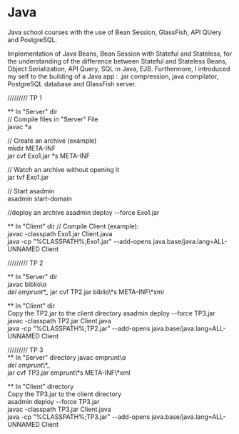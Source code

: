 # Java
Java school courses with the use of Bean Session, GlassFish, API QUery and PostgreSQL.

Implementation of Java Beans, Bean Session with Stateful and Stateless, for the understanding of the difference between Stateful and Stateless Beans, Object Serialization, API Query, SQL in Java, EJB. Furthermore, I introduced my self to the building of a Java app : .jar compression, java compilator, PostgreSQL database and GlassFish server.


///////// TP 1    

** In "Server" dir  
// Compile files in "Server" File  
javac *a  

// Create an archive (example)  
mkdir META-INF  
jar cvf Exo1.jar *s META-INF  

// Watch an archive without opening it  
jar tvf Exo1.jar  
    
// Start asadmin  
asadmin start-domain    

//deploy an archive
asadmin deploy --force Exo1.jar

** In "Client" dir 
// Compile Client  (example):  
javac -classpath Exo1.jar Client.java  
java -cp "%CLASSPATH%;Exo1.jar" --add-opens java.base/java.lang=ALL-UNNAMED Client    

///////// TP 2     

** In "Server" dir  
javac biblio\\*a  
del emprunt\*_*
jar cvf TP2.jar biblio\\*s META-INF\\\*xml    

** In "Client" dir  
Copy the TP2.jar to the client directory 
asadmin deploy --force TP3.jar 
javac -classpath TP2.jar Client.java  
java -cp "%CLASSPATH%;TP2.jar" --add-opens java.base/java.lang=ALL-UNNAMED Client    


///////// TP 3    
** In "Server" directory 
javac emprunt\\*a  
del emprunt\\\*_*  
jar cvf TP3.jar emprunt\\*s META-INF\\\*xml  
  

** In "Client" directory  
Copy the TP3.jar to the client directory  
asadmin deploy --force TP3.jar  
javac -classpath TP3.jar Client.java  
java -cp "%CLASSPATH%;TP3.jar" --add-opens java.base/java.lang=ALL-UNNAMED Client    
